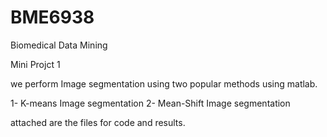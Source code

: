 # BME6938


Biomedical Data Mining 


Mini Projct 1 

we perform Image segmentation using two popular methods using matlab.

1- K-means Image segmentation 
2- Mean-Shift Image segmentation 


attached are the files for code and results.




  
